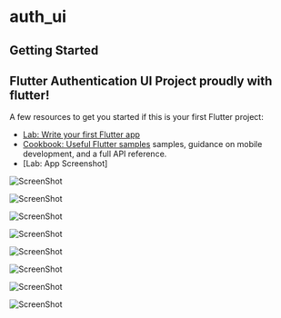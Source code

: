 # auth_ui

## Getting Started

## Flutter Authentication UI Project proudly with flutter!

A few resources to get you started if this is your first Flutter project:

- [Lab: Write your first Flutter app](https://docs.flutter.dev/get-started/codelab)
- [Cookbook: Useful Flutter samples](https://docs.flutter.dev/cookbook)
samples, guidance on mobile development, and a full API reference.
- [Lab: App Screenshot]

![ScreenShot](https://github.com/DevBox01/Auth_UI/blob/master/screenShot/1.png)

![ScreenShot](https://github.com/DevBox01/Auth_UI/blob/master/screenShot/2.png)

![ScreenShot](https://github.com/DevBox01/Auth_UI/blob/master/screenShot/3.png)

![ScreenShot](https://github.com/DevBox01/Auth_UI/blob/master/screenShot/4.png)

![ScreenShot](https://github.com/DevBox01/Auth_UI/blob/master/screenShot/5.png)

![ScreenShot](https://github.com/DevBox01/Auth_UI/blob/master/screenShot/6.png)

![ScreenShot](https://github.com/DevBox01/Auth_UI/blob/master/screenShot/7.png)

![ScreenShot](https://github.com/DevBox01/Auth_UI/blob/master/screenShot/8.png)

